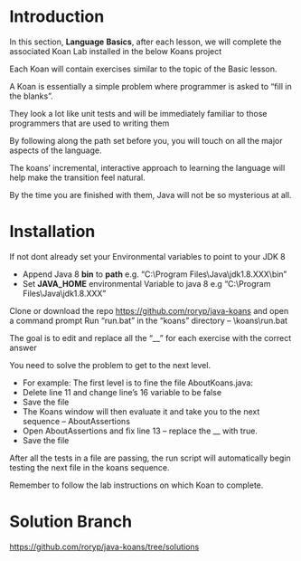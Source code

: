# Introduction

In this section, **Language** **Basics**, after each lesson, we will complete the associated Koan Lab installed in the  below Koans project

Each Koan will contain exercises similar to the topic of the Basic lesson.

 

A Koan is essentially a simple problem where programmer is asked to “fill in the blanks”.

They look a lot like unit tests and will be immediately familiar to those programmers that are used to writing them

 

By following along the path set before you, you will touch on all the major aspects of the language.

The koans’ incremental, interactive approach to learning the language will help make the transition feel natural.

By the time you are finished with them, Java will not be so mysterious at all.

# Installation

If not dont already set your Environmental variables to point to your JDK 8

- Append Java 8 **bin** to **path** e.g. “C:\Program Files\Java\jdk1.8.XXX\bin”
- Set **JAVA_HOME** environmental Variable to java 8 e.g “C:\Program Files\Java\\jdk1.8.XXX”

Clone or download the repo <https://github.com/roryp/java-koans> and open a command prompt
Run “run.bat” in the “koans” directory  – \koans\run.bat

The goal is to edit and replace all the “__” for each exercise with the correct answer

You need to solve the problem to get to the next level.

- For example: The first level is to fine the file AboutKoans.java:
- Delete line 11 and change line’s 16 variable to be false
- Save the file
- The Koans window will then evaluate it and take you to the next sequence – AboutAssertions
- Open AboutAssertions and fix line 13 – replace the __ with true.
- Save the file

 

After all the tests in a file are passing, the run script will automatically begin testing the next file in the koans sequence.

Remember to follow the lab instructions on which Koan to complete.

 

# Solution Branch

<https://github.com/roryp/java-koans/tree/solutions>
